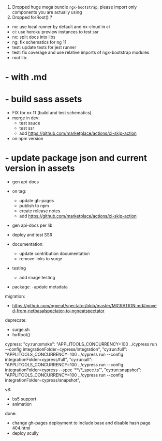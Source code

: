 1. Dropped huge mega bundle `ngx-bootstrap`, please import only components you are actually using
2. Dropped forRoot() ?

- nx: use local runner by default and nx-cloud in ci
- ci: use heroku preview instances to test ssr
- nx: split docs into libs
- ng: fix schematics for ng 11
- test: update tests for jest runner
- test: fix coverage and use relative imports of ngx-bootstrap modules
- root lib:
#  - with .md
#  - build sass assets
  - FIX for nx 11 (build and test schematics) 
- merge in dev:
  - test sauce
  - test ssr 
  - add https://github.com/marketplace/actions/ci-skip-action
- on npm version
#  - update package json and current version in assets 
  - gen api-docs
- on tag:
  - update gh-pages
  - publish to npm
  - create release notes
  - add https://github.com/marketplace/actions/ci-skip-action
- gen api-docs per lib
- deploy and test SSR
  
- documentation:
  - update contribution documentation
  - remove links to surge

- testing
  - add image testing

- package:
  -update metadata

migration:
  - https://github.com/ngneat/spectator/blob/master/MIGRATION.md#moved-from-netbasalspectator-to-ngneatspectator

deprecate:
- surge.sh
- forRoot()

cypress:
  "cy:run:smoke": "APPLITOOLS_CONCURRENCY=100 ../cypress run --config integrationFolder=cypress/integration",
  "cy:run:full": "APPLITOOLS_CONCURRENCY=100 ../cypress run --config integrationFolder=cypress/full",
  "cy:run:all": "APPLITOOLS_CONCURRENCY=100 ../cypress run --config integrationFolder=cypress --spec '**/*_spec.ts'",
  "cy:run:snapshot": "APPLITOOLS_CONCURRENCY=100 ../cypress run --config integrationFolder=cypress/snapshot",

v8:
- bs5 support
- animation

done:
- change gh-pages deployment to include base and disable hash page 404.html
- deploy scully
  
